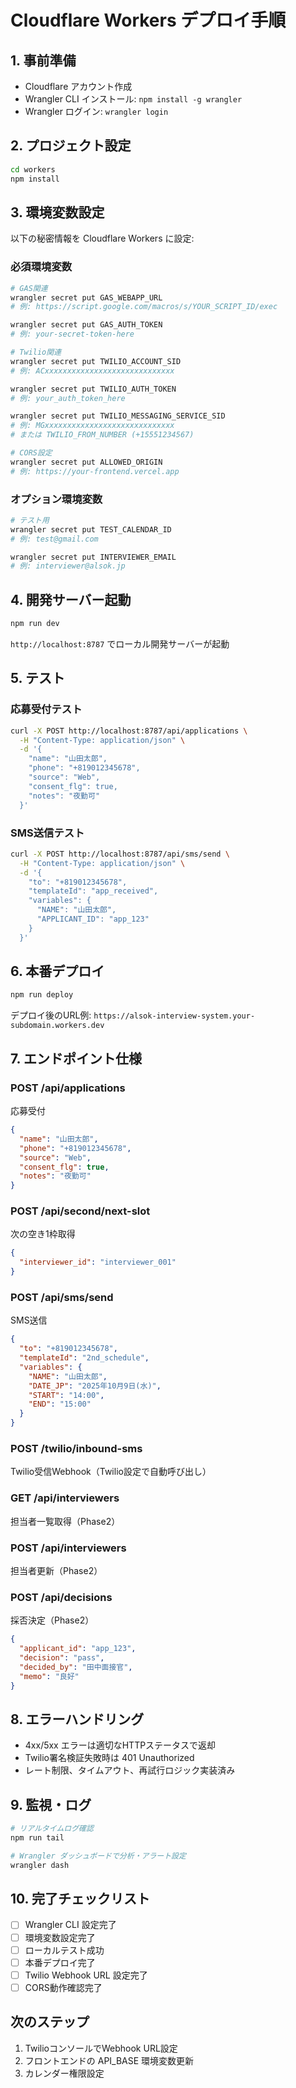 # Cloudflare Workers デプロイ手順

## 1. 事前準備
- Cloudflare アカウント作成
- Wrangler CLI インストール: `npm install -g wrangler`
- Wrangler ログイン: `wrangler login`

## 2. プロジェクト設定
```bash
cd workers
npm install
```

## 3. 環境変数設定
以下の秘密情報を Cloudflare Workers に設定:

### 必須環境変数
```bash
# GAS関連
wrangler secret put GAS_WEBAPP_URL
# 例: https://script.google.com/macros/s/YOUR_SCRIPT_ID/exec

wrangler secret put GAS_AUTH_TOKEN
# 例: your-secret-token-here

# Twilio関連
wrangler secret put TWILIO_ACCOUNT_SID
# 例: ACxxxxxxxxxxxxxxxxxxxxxxxxxxxxx

wrangler secret put TWILIO_AUTH_TOKEN  
# 例: your_auth_token_here

wrangler secret put TWILIO_MESSAGING_SERVICE_SID
# 例: MGxxxxxxxxxxxxxxxxxxxxxxxxxxxxx
# または TWILIO_FROM_NUMBER (+15551234567)

# CORS設定
wrangler secret put ALLOWED_ORIGIN
# 例: https://your-frontend.vercel.app
```

### オプション環境変数
```bash
# テスト用
wrangler secret put TEST_CALENDAR_ID
# 例: test@gmail.com

wrangler secret put INTERVIEWER_EMAIL
# 例: interviewer@alsok.jp
```

## 4. 開発サーバー起動
```bash
npm run dev
```
`http://localhost:8787` でローカル開発サーバーが起動

## 5. テスト
### 応募受付テスト
```bash
curl -X POST http://localhost:8787/api/applications \
  -H "Content-Type: application/json" \
  -d '{
    "name": "山田太郎",
    "phone": "+819012345678", 
    "source": "Web",
    "consent_flg": true,
    "notes": "夜勤可"
  }'
```

### SMS送信テスト
```bash
curl -X POST http://localhost:8787/api/sms/send \
  -H "Content-Type: application/json" \
  -d '{
    "to": "+819012345678",
    "templateId": "app_received",
    "variables": {
      "NAME": "山田太郎",
      "APPLICANT_ID": "app_123"
    }
  }'
```

## 6. 本番デプロイ
```bash
npm run deploy
```

デプロイ後のURL例: `https://alsok-interview-system.your-subdomain.workers.dev`

## 7. エンドポイント仕様

### POST /api/applications
応募受付
```json
{
  "name": "山田太郎",
  "phone": "+819012345678",
  "source": "Web", 
  "consent_flg": true,
  "notes": "夜勤可"
}
```

### POST /api/second/next-slot  
次の空き1枠取得
```json
{
  "interviewer_id": "interviewer_001"
}
```

### POST /api/sms/send
SMS送信
```json
{
  "to": "+819012345678",
  "templateId": "2nd_schedule",
  "variables": {
    "NAME": "山田太郎",
    "DATE_JP": "2025年10月9日(水)",
    "START": "14:00",
    "END": "15:00"
  }
}
```

### POST /twilio/inbound-sms
Twilio受信Webhook（Twilio設定で自動呼び出し）

### GET /api/interviewers
担当者一覧取得（Phase2）

### POST /api/interviewers
担当者更新（Phase2）

### POST /api/decisions
採否決定（Phase2）
```json
{
  "applicant_id": "app_123",
  "decision": "pass",
  "decided_by": "田中面接官",
  "memo": "良好"
}
```

## 8. エラーハンドリング
- 4xx/5xx エラーは適切なHTTPステータスで返却
- Twilio署名検証失敗時は 401 Unauthorized
- レート制限、タイムアウト、再試行ロジック実装済み

## 9. 監視・ログ
```bash
# リアルタイムログ確認
npm run tail

# Wrangler ダッシュボードで分析・アラート設定
wrangler dash
```

## 10. 完了チェックリスト
- [ ] Wrangler CLI 設定完了
- [ ] 環境変数設定完了
- [ ] ローカルテスト成功
- [ ] 本番デプロイ完了
- [ ] Twilio Webhook URL 設定完了
- [ ] CORS動作確認完了

## 次のステップ
1. TwilioコンソールでWebhook URL設定
2. フロントエンドの API_BASE 環境変数更新
3. カレンダー権限設定